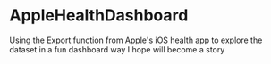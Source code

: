 # AppleHealthDashboard
Using the Export function from Apple's iOS health app to explore the dataset in a fun dashboard way I hope will become a story
